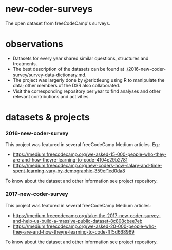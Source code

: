 # new-coder-surveys

The open dataset from freeCodeCamp's surveys.

# observations

* Datasets for every year shared similar questions, structures and treatments.
* The best description of the datasets can be found at ./2016-new-coder-survey/survey-data-dictionary.md.
* The project was largerly done by @erictleung using R to manipulate the data; other members of the DSR also collaborated.
* Visit the corresponding repository per year to find analyses and other relevant contributions and activities.

# datasets & projects

### 2016-new-coder-survey

This project was featured in several freeCodeCamp Medium articles. Eg.:
* https://medium.freecodecamp.org/we-asked-15-000-people-who-they-are-and-how-theyre-learning-to-code-4104e29b2781
* https://medium.freecodecamp.org/new-coders-how-salary-and-time-spent-learning-vary-by-demographic-359ef1ed0da8

To know about the dataset and other information see project repository.

### 2017-new-coder-survey

This project was featured in several freeCodeCamp Medium articles:
* https://medium.freecodecamp.org/take-the-2017-new-coder-survey-and-help-us-build-a-massive-public-dataset-8c808cbee7eb
* https://medium.freecodecamp.org/we-asked-20-000-people-who-they-are-and-how-theyre-learning-to-code-fff5d668969

To know about the dataset and other information see project repository.


